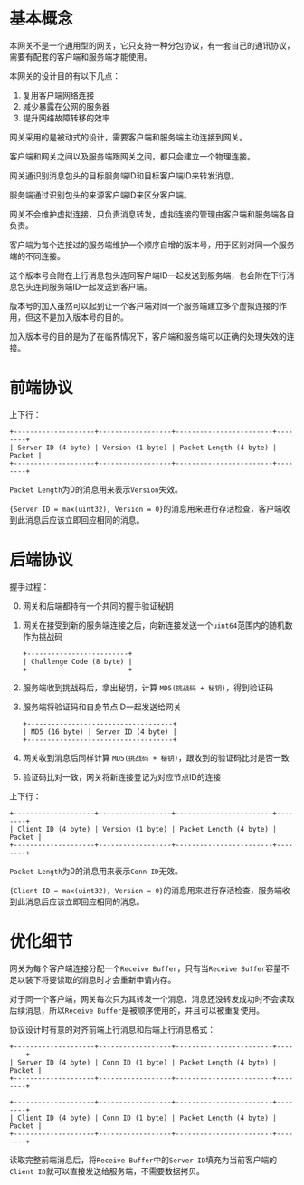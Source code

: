 基本概念
========

本网关不是一个通用型的网关，它只支持一种分包协议，有一套自己的通讯协议，需要有配套的客户端和服务端才能使用。

本网关的设计目的有以下几点：

1. 复用客户端网络连接
2. 减少暴露在公网的服务器
3. 提升网络故障转移的效率

网关采用的是被动式的设计，需要客户端和服务端主动连接到网关。

客户端和网关之间以及服务端跟网关之间，都只会建立一个物理连接。

网关通识别消息包头的目标服务端ID和目标客户端ID来转发消息。

服务端通过识别包头的来源客户端ID来区分客户端。

网关不会维护虚拟连接，只负责消息转发，虚拟连接的管理由客户端和服务端各自负责。

客户端为每个连接过的服务端维护一个顺序自增的版本号，用于区别对同一个服务端的不同连接。

这个版本号会附在上行消息包头连同客户端ID一起发送到服务端，也会附在下行消息包头连同服务端ID一起发送到客户端。

版本号的加入虽然可以起到让一个客户端对同一个服务端建立多个虚拟连接的作用，但这不是加入版本号的目的。

加入版本号的目的是为了在临界情况下，客户端和服务端可以正确的处理失效的连接。

前端协议
=======

上下行：

```
+--------------------+------------------+------------------------+--------+
| Server ID (4 byte) | Version (1 byte) | Packet Length (4 byte) | Packet |
+--------------------+------------------+------------------------+--------+
```

`Packet Length`为0的消息用来表示`Version`失效。

`{Server ID = max(uint32), Version = 0}`的消息用来进行存活检查，客户端收到此消息后应该立即回应相同的消息。

后端协议
=======

握手过程：

0. 网关和后端都持有一个共同的握手验证秘钥
1. 网关在接受到新的服务端连接之后，向新连接发送一个`uint64`范围内的随机数作为挑战码

	```
	+-------------------------+
	| Challenge Code (8 byte) |
	+-------------------------+
	```

2. 服务端收到挑战码后，拿出秘钥，计算 `MD5(挑战码 + 秘钥)`，得到验证码
3. 服务端将验证码和自身节点ID一起发送给网关

	```
	+------------------------------------+
	| MD5 (16 byte) | Server ID (4 byte) |
	+------------------------------------+
	```
	
4. 网关收到消息后同样计算 `MD5(挑战码 + 秘钥)`，跟收到的验证码比对是否一致
5. 验证码比对一致，网关将新连接登记为对应节点ID的连接

上下行：

```
+--------------------+------------------+------------------------+--------+
| Client ID (4 byte) | Version (1 byte) | Packet Length (4 byte) | Packet |
+--------------------+------------------+------------------------+--------+
```

`Packet Length`为0的消息用来表示`Conn ID`无效。

`{Client ID = max(uint32), Version = 0}`的消息用来进行存活检查，服务端收到此消息后应该立即回应相同的消息。

优化细节
=======

网关为每个客户端连接分配一个`Receive Buffer`，只有当`Receive Buffer`容量不足以装下将要读取的消息时才会重新申请内存。

对于同一个客户端，网关每次只为其转发一个消息，消息还没转发成功时不会读取后续消息，所以`Receive Buffer`是被顺序使用的，并且可以被重复使用。

协议设计时有意的对齐前端上行消息和后端上行消息格式：

```
+--------------------+------------------+------------------------+--------+
| Server ID (4 byte) | Conn ID (1 byte) | Packet Length (4 byte) | Packet |
+--------------------+------------------+------------------------+--------+

+--------------------+------------------+------------------------+--------+
| Client ID (4 byte) | Conn ID (1 byte) | Packet Length (4 byte) | Packet |
+--------------------+------------------+------------------------+--------+
```

读取完整前端消息后，将`Receive Buffer`中的`Server ID`填充为当前客户端的`Client ID`就可以直接发送给服务端，不需要数据拷贝。
